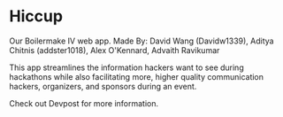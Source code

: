 # Hiccup
Our Boilermake IV web app. Made By: David Wang (Davidw1339), Aditya Chitnis (addster1018), Alex O'Kennard, Advaith Ravikumar

This app streamlines the information hackers want to see during hackathons while also facilitating more, higher quality communication hackers, organizers, and sponsors during an event.

Check out Devpost for more information.
